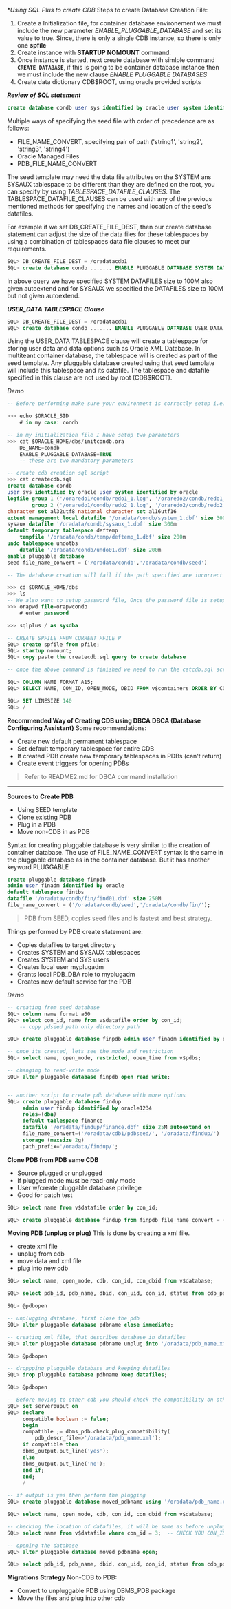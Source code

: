 **Using SQL *Plus to create CDB**
Steps to create Database Creation File:
1. Create a Initialization file, for container database environement we must include the new parameter *ENABLE_PLUGGABLE_DATABASE* and set its value to true. Since, there is only a single CDB instance, so there is only one __spfile__
2. Create instance with __STARTUP NOMOUNT__ command.
3. Once instance is started, next create database with simlple command __`CREATE DATABASE`__, if this is going to be container database instance then we must include the new clause *ENABLE PLUGGABLE DATABASES* 
4. Create data dictionary CDB$ROOT, using oracle provided scripts 

***Review of SQL statement***
```SQL
create database condb user sys identified by oracle user system identified by oracle logfile group 1 ('/path') ENABLE PLUGGABLE DATABASE SEED FILE_NAME_CONVERT = ('/oradata/cdb1','/oradata/cdb1/seed') 
```

Multiple ways of specifying the seed file with order of precedence are as follows:
- FILE_NAME_CONVERT, specifying pair of path ('string1', 'string2', 'string3', 'string4')
- Oracle Managed Files
- PDB_FILE_NAME_CONVERT

The seed template may need the data file attributes on the SYSTEM ans SYSAUX tablespace to be different than they are defined on the root, you can specify by using *TABLESPACE_DATAFILE_CLAUSES*. The TABLESPACE_DATAFILE_CLAUSES can be used with any of the previous mentioned methods for specifying the names and location of the seed's datafiles.


For example if we set DB_CREATE_FILE_DEST, then our create database statement can adjust the size of the data files for these tablespaces by using a combination of tablespaces data file clauses to meet our requirements.

```SQL
SQL> DB_CREATE_FILE_DEST = /oradatacdb1
SQL> create database condb ....... ENABLE PLUGGABLE DATABASE SYSTEM DATAFILES size 100M AUTOEXTEND ON NEXT 10M MAXSIZE 2000M SYSAUX DATAFILES size 100M;
```

In above query we have specified SYSTEM DATAFILES size to 100M also given autoextend and for SYSAUX we specified the DATAFILES size to 100M but not given autoextend.

***USER_DATA TABLESPACE Clause***
```SQL
SQL> DB_CREATE_FILE_DEST = /oradatacdb1
SQL> create database condb ....... ENABLE PLUGGABLE DATABASE USER_DATA TABLESPACE usertbs DATAFILE '/path/usertbs01.dbf' size 50m;
```

Using the USER_DATA TABLESPACE clause will create a tablespace for storing user data and data options such as Oracle XML Database. In multiteant container database, the tablespace will is created as part of the seed template. Any pluggable database created using that seed template will include this tablespace and its datafile. The tablespace and datafile specified in this clause are not used by root (CDB$ROOT). 

*Demo*
```SQL
-- Before performing make sure your environment is correctly setup i.e. ORACLE_HOME

>>> echo $ORACLE_SID
    # in my case: condb

-- in my initialization file I have setup two parameters
>>> cat $ORACLE_HOME/dbs/initcondb.ora
    DB_NAME=condb
    ENABLE_PLUGGABLE_DATABASE=TRUE
    -- these are two mandatory parameters

-- create cdb creation sql script
>>> cat createcdb.sql
create database condb
user sys identified by oracle user system identified by oracle
logfile group 1 ('/oraredo1/condb/redo1_1.log', '/oraredo2/condb/redo1_2.log') size 100m,
        group 2 ('/oraredo1/condb/redo2_1.log', '/oraredo2/condb/redo2_2.log') size 100m,
character set al32utf8 national character set al16utf16
extent management local datafile '/oradata/condb/system_1.dbf' size 300m
sysaux datafile '/oradata/condb/sysaux_1.dbf' size 300m 
default temporary tablespace deftemp 
    tempfile '/oradata/condb/temp/deftemp_1.dbf' size 200m
undo tablespace undotbs
    datafile '/oradata/condb/undo01.dbf' size 200m
enable pluggable database
seed file_name_convert = ('/oradata/condb','/oradata/condb/seed')

-- The database creation will fail if the path specified are incorrect and it doesn't create on its own

>>> cd $ORACLE_HOME/dbs
>>> ls
-- We also want to setup password file, Once the password file is setup you can start the instance
>>> orapwd file=orapwcondb 
    # enter password 

>>> sqlplus / as sysdba

-- CREATE SPFILE FROM CURRENT PFILE P
SQL> create spfile from pfile;
SQL> startup nomount;
SQL> copy paste the createcdb.sql query to create database

-- once the above command is finished we need to run the catcdb.sql script, it will ask for new password for sys and system and a temporary tablespace for you to name  (temptbs_condb) and then you notice it will open in write mode container database and seed database in read only mode.

SQL> COLUMN NAME FORMAT A15;
SQL> SELECT NAME, CON_ID, OPEN_MODE, DBID FROM v$containers ORDER BY CON_ID;

SQL> SET LINESIZE 140
SQL> /

```

**Recommended Way of Creating CDB using DBCA**
    **DBCA (Database Configuring Assistant)**
Some recommendations:
- Create new default permanent tablespace
- Set default temporary tablespace for entire CDB
- If created PDB create new temporary tablespaces in PDBs (can't return)
- Create event triggers for opening PDBs

> Refer to README2.md for DBCA command installation

------------------------------------------------

**Sources to Create PDB**
- Using SEED template
- Clone existing PDB
- Plug in a PDB
- Move non-CDB in as PDB

Syntax for creating pluggable database is very similar to the creation of container database. The use of FILE_NAME_CONVERT syntax is the same in the pluggable database as in the container database. But it has another keyword PLUGGABLE

```SQL
create pluggable database finpdb
admin user finadm identified by oracle
default tablespace fintbs 
datafile '/oradata/condb/fin/find01.dbf' size 250M
file_name_convert = ('/oradata/condb/seed','/oradata/condb/fin/');
```

> PDB from SEED, copies seed files and is fastest and best strategy.

Things performed by PDB create statement are:
- Copies datafiles to target directory
- Creates SYSTEM and SYSAUX tablespaces
- Creates SYSTEM and SYS users
- Creates local user myplugadm
- Grants local PDB_DBA role to myplugadm
- Creates new default service for the PDB

*Demo*
```SQL
-- creating from seed database
SQL> column name format a60
SQL> select con_id, name from v$datafile order by con_id;
    -- copy pdseed path only directory path 

SQL> create pluggable database finpdb admin user finadm identified by oracle file_name_convert = ('/oradata/condb/pdseed/','/oradata/fin/');

-- once its created, lets see the mode and restriction
SQL> select name, open_mode, restricted, open_time from v$pdbs;

-- changing to read-write mode
SQL> alter pluggable database finpdb open read write;


-- another script to create pdb database with more options
SQL> create pluggable database findup 
     admin user findup identified by oracle1234
     roles=(dba)
     default tablespace finance
     datafile '/oradata/findup/finance.dbf' size 25M autoextend on
     file_name_convert=('/oradata/cdb1/pdbseed/', '/oradata/findup/')
     storage (maxsize 2g)
     path_prefix='/oradata/findup/';

```

**Clone PDB from PDB same CDB**
- Source plugged or unplugged 
- If plugged mode must be read-only mode
- User w/create pluggable database privilege
- Good for patch test

```SQL
SQL> select name from v$datafile order by con_id;

SQL> create pluggable database findup from finpdb file_name_convert = ('/oradata/fin','/oradata/findup/');

```

**Moving PDB (unplug or plug)**
This is done by creating a xml file.
- create xml file
- unplug from cdb
- move data and xml file
- plug into new cdb

```SQL
SQL> select name, open_mode, cdb, con_id, con_dbid from v$database;

SQL> select pdb_id, pdb_name, dbid, con_uid, con_id, status from cdb_pdbs;

SQL> @pdbopen

-- unplugging database, first close the pdb
SQL> alter pluggable database pdbname close immediate;

-- creating xml file, that describes database in datafiles
SQL> alter pluggable database pdbname unplug into '/oradata/pdb_name.xml';

SQL> @pdbopen

-- droppping pluggable database and keeping datafiles
SQL> drop pluggable database pdbname keep datafiles;

SQL> @pdbopen

-- Before moving to other cdb you should check the compatibility on other cdb
SQL> set serverouput on
SQL> declare
     compatible boolean := false;
     begin
     compatible ;= dbms_pdb.check_plug_compatibility(
         pdb_descr_file=>'/oradata/pdb_name.xml');
     if compatible then
     dbms_output.put_line('yes');
     else
     dbms_output.put_line('no');
     end if;
     end;
     /

-- if output is yes then perform the plugging
SQL> create pluggable database moved_pdbname using '/oradata/pdb_name.xml' nocopy tempfile reuse;

SQL> select name, open_mode, cdb, con_id, con_dbid from v$database;

-- checking the location of datafiles, it will be same as before unplugging
SQL> select name from v$datafile where con_id = 3;  -- CHECK YOU CON_ID

-- opening the database
SQL> alter pluggable database moved_pdbname open;

SQL> select pdb_id, pdb_name, dbid, con_uid, con_id, status from cdb_pdbs; -- check the status of moved_pdbname is normal
```

**Migrations Strategy**
Non-CDB to PDB:
- Convert to unpluggable PDB using DBMS_PDB package
- Move the files and plug into other cdb

